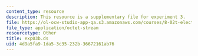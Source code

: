 ```yaml
---
content_type: resource
description: This resource is a supplementary file for experiment 3.
file: https://ol-ocw-studio-app-qa.s3.amazonaws.com/courses/8-02t-electricity-and-magnetism-spring-2005/4d9a5fa91da53c35232b36672161ab76_exp03b.ds
file_type: application/octet-stream
resourcetype: Other
title: exp03b.ds
uid: 4d9a5fa9-1da5-3c35-232b-36672161ab76
---
```

